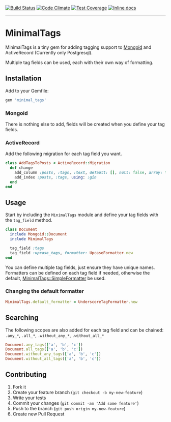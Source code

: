 [![Build Status](https://travis-ci.org/harrisbaird/minimal_tags.svg?branch=master)](https://travis-ci.org/harrisbaird/minimal_tags)
[![Code Climate](https://codeclimate.com/github/harrisbaird/minimal_tags/badges/gpa.svg)](https://codeclimate.com/github/harrisbaird/minimal_tags)
[![Test Coverage](https://codeclimate.com/github/harrisbaird/minimal_tags/badges/coverage.svg)](https://codeclimate.com/github/harrisbaird/minimal_tags/coverage)
[![Inline docs](http://inch-ci.org/github/harrisbaird/minimal_tags.svg?branch=master)](http://inch-ci.org/github/harrisbaird/minimal_tags)

---

# MinimalTags

MinimalTags is a tiny gem for adding tagging support to [Mongoid](https://github.com/mongodb/mongoid)  and ActiveRecord (Currently only Postgresql).

Multiple tag fields can be used, each with their own way of formatting.

## Installation

Add to your Gemfile:

```ruby
gem 'minimal_tags'
```

### Mongoid
There is nothing else to add, fields will be created when you define your tag fields.

### ActiveRecord

Add the following migration for each tag field you want.

```ruby
class AddTagsToPosts < ActiveRecord::Migration
  def change
    add_column :posts, :tags, :text, default: [], null: false, array: true
    add_index :posts, :tags, using: :gin
  end
end

```

## Usage

Start by including the `MinimalTags` module and define your tag fields
with the `tag_field` method.

```ruby
class Document
  include Mongoid::Document
  include MinimalTags

  tag_field :tags
  tag_field :upcase_tags, formatter: UpcaseFormatter.new
end
```

You can define multiple tag fields, just ensure they have unique names.  
Formatters can be defined on each tag field if needed, otherwise the default, [MinimalTags::SimpleFormatter](https://github.com/harrisbaird/minimal_tags/blob/master/lib/minimal_tags/simple_formatter.rb) be used.

### Changing the default formatter

```ruby
MinimalTags.default_formatter = UnderscoreTagFormatter.new
```

## Searching
The following scopes are also added for each tag field and can be chained:
`.any_*`, `.all_*`, `.without_any_*`, `.without_all_*`

```ruby
Document.any_tags(['a', 'b', 'c'])
Document.all_tags(['a', 'b', 'c'])
Document.without_any_tags(['a', 'b', 'c'])
Document.without_all_tags(['a', 'b', 'c'])
```

## Contributing

1. Fork it
2. Create your feature branch (`git checkout -b my-new-feature`)
3. Write your tests
4. Commit your changes (`git commit -am 'Add some feature'`)
5. Push to the branch (`git push origin my-new-feature`)
6. Create new Pull Request
